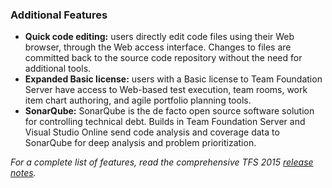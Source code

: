 ### Additional Features

- **Quick code editing:** users directly edit code files using their Web browser, through the Web access interface. Changes to files are committed back to the source code repository without the need for additional tools.
- **Expanded Basic license:** users with a Basic license to Team Foundation Server have access to Web-based test execution, team rooms, work item chart authoring, and agile portfolio planning tools.
- **SonarQube:** SonarQube is the de facto open source software solution for controlling technical debt. Builds in Team Foundation Server and Visual Studio Online send code analysis and coverage data to SonarQube for deep analysis and problem prioritization.

_For a complete list of features, read the comprehensive TFS 2015 [release notes](https://www.visualstudio.com/en-us/news/tfs2015-vs)._
